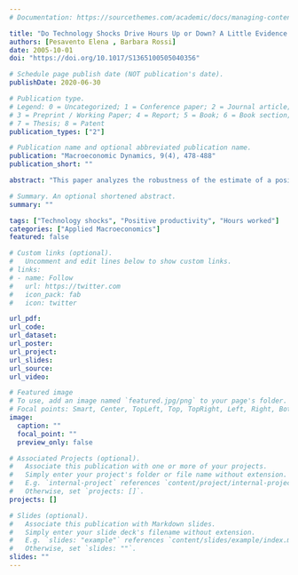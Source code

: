 ```yaml
---
# Documentation: https://sourcethemes.com/academic/docs/managing-content/

title: "Do Technology Shocks Drive Hours Up or Down? A Little Evidence from an Agnostic Procedure"
authors: [Pesavento Elena , Barbara Rossi]
date: 2005-10-01
doi: "https://doi.org/10.1017/S1365100505040356"

# Schedule page publish date (NOT publication's date).
publishDate: 2020-06-30

# Publication type.
# Legend: 0 = Uncategorized; 1 = Conference paper; 2 = Journal article;
# 3 = Preprint / Working Paper; 4 = Report; 5 = Book; 6 = Book section;
# 7 = Thesis; 8 = Patent
publication_types: ["2"]

# Publication name and optional abbreviated publication name.
publication: "Macroeconomic Dynamics, 9(4), 478-488"
publication_short: ""

abstract: "This paper analyzes the robustness of the estimate of a positive productivity shock on hours to the presence of a possible unit root in hours. Estimations in levels or in first differences provide opposite conclusions. We rely on an agnostic procedure in which the researcher does not have to choose between a specification in levels or in first differences. We find that a positive productivity shock has a negative impact effect on hours, but the effect is much shorter lived, and disappears after two quarters. The effect becomes positive at business-cycle frequencies, although it is not significant."

# Summary. An optional shortened abstract.
summary: ""

tags: ["Technology shocks", "Positive productivity", "Hours worked"]
categories: ["Applied Macroeconomics"]
featured: false

# Custom links (optional).
#   Uncomment and edit lines below to show custom links.
# links:
# - name: Follow
#   url: https://twitter.com
#   icon_pack: fab
#   icon: twitter

url_pdf: 
url_code:
url_dataset:
url_poster:
url_project:
url_slides:
url_source:
url_video:

# Featured image
# To use, add an image named `featured.jpg/png` to your page's folder. 
# Focal points: Smart, Center, TopLeft, Top, TopRight, Left, Right, BottomLeft, Bottom, BottomRight.
image:
  caption: ""
  focal_point: ""
  preview_only: false

# Associated Projects (optional).
#   Associate this publication with one or more of your projects.
#   Simply enter your project's folder or file name without extension.
#   E.g. `internal-project` references `content/project/internal-project/index.md`.
#   Otherwise, set `projects: []`.
projects: []

# Slides (optional).
#   Associate this publication with Markdown slides.
#   Simply enter your slide deck's filename without extension.
#   E.g. `slides: "example"` references `content/slides/example/index.md`.
#   Otherwise, set `slides: ""`.
slides: ""
---
```

